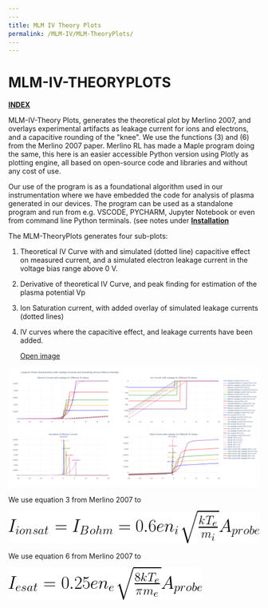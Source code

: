 ```yaml
---
​---
title: MLM IV Theory Plots
permalink: /MLM-IV/MLM-TheoryPlots/
​---
---
```


# MLM-IV-THEORYPLOTS

[**INDEX**](index.md)

MLM-IV-Theory Plots, generates the theoretical plot by Merlino 2007, and overlays experimental artifacts as leakage current for ions and electrons, and a capacitive rounding of the "knee". We use the functions (3) and (6) from the Merlino 2007 paper. Merlino RL has made a Maple program doing the same, this here is an easier accessible Python version using Plotly as plotting engine, all based on open-source code and libraries and without any cost of use. 

Our use of the program is as a foundational algorithm used in our instrumentation where we have embedded the code for analysis of plasma generated in our devices.  The program can be used as a standalone program and run from e.g. VSCODE, PYCHARM, Jupyter Notebook or even from command line Python terminals. (see notes under [**Installation**](Installation.md)

The MLM-TheoryPlots generates four sub-plots:

1. Theoretical IV Curve with and simulated (dotted line) capacitive effect on measured current, and a simulated electron leakage current in the voltage bias range above 0 V.

2. Derivative of theoretical IV Curve, and peak finding for estimation of the plasma potential Vp

3. Ion Saturation current, with added overlay of simulated leakage currents (dotted lines)

4. IV curves where the capacitive effect, and leakage currents have been added.

   <a href="images\MLM-IV-TheoryPlot.png)" onclick="window.open(this.href, 'popup', 'width=600,height=600'); return false;">Open image</a>

![MLM-IV-TheoryPlot](.\images\MLM-IV-TheoryPlot.png)

We use equation 3 from Merlino 2007 to 

![Equation 3 - Merlino 2007](.\images\Merlino2007-Eq3.png)

We use equation 6 from Merlino 2007 to 

![Equation 6 - Merlino 2007](.\images\Merlino2007-Eq6.png)